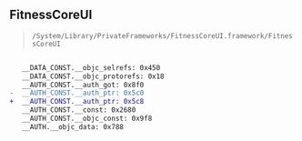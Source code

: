 ## FitnessCoreUI

> `/System/Library/PrivateFrameworks/FitnessCoreUI.framework/FitnessCoreUI`

```diff

   __DATA_CONST.__objc_selrefs: 0x450
   __DATA_CONST.__objc_protorefs: 0x18
   __AUTH_CONST.__auth_got: 0x8f0
-  __AUTH_CONST.__auth_ptr: 0x5c0
+  __AUTH_CONST.__auth_ptr: 0x5c8
   __AUTH_CONST.__const: 0x2680
   __AUTH_CONST.__objc_const: 0x9f8
   __AUTH.__objc_data: 0x788

```

